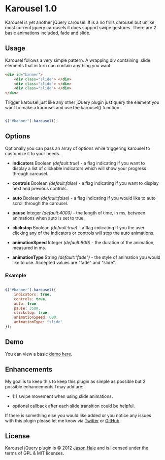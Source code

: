 # Karousel 1.0
Karousel is yet another jQuery carousel. It is a no frills carousel but unlike most current jquery carousels it does support swipe gestures. There are 2 basic animations included, fade and slide.

## Usage
Karousel follows a very simple pattern. A wrapping div containing .slide elements that in turn can contain anything you want.

``` html
<div id="banner">
	<div class="slide"> </div>
	<div class="slide"> </div>
	<div class="slide"> </div>
</div>
```

Trigger karousel just like any other jQuery plugin just query the element you want to make a karousel and use the karousel() function.

``` js

$("#banner").karousel();

```

## Options

Optionally you can pass an array of options while triggering karousel to customize it to your needs. 

- **indicators** Boolean *(default:true)* - a flag indicating if you want to display a list of clickable indicators which will show your progress through carousel.

-	**controls** Boolean *(default:false)* - a flag indicating if you want to display next and previous controls.

- **auto** Boolean *(default:false)* - a flag indicating if you would like to auto scroll through the carousel.

-	**pause** Integer *(default:4000)* - the length of time, in ms, between animations when auto is set to true. 

- **clickstop** Boolean *(default:true)* - a flag indicating if you the user clicking any of the indicators or controls will stop the auto animations. 

- **animationSpeed** Integer *(default:800)* - the duration of the animation, measured in ms.

- **animationType** String *(default:"fade")* - the style of animation you would like to use. Accepted values are "fade" and "slide".

### Example

``` js

$("#banner").karousel({
	indicators: true,
	controls: true,
	auto: true
	pause: 3500,
	clickstop: true,
	animationSpeed: 600,
	animationType: "slide"
});

```

## Demo

You can view a basic [demo here](http://haleinteractive.com/karousel).


## Enhancements
My goal is to keep this to keep this plugin as simple as possible but 2 possible enhancements I may add are:

- 1:1 swipe movement when using slide animations.

- optional callback after each slide transition could be helpful.

If there is something else you would like added or you notice any issues with this plugin please let me know via [Twitter](http://twitter.com/jthale) or [GitHub](http://github.com/jthale).


## License
Karousel jQuery plugin is &copy; 2012 [Jason Hale](http://haleinteractive.com) and is licensed under the terms of GPL &amp; MIT licenses. 